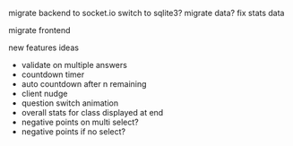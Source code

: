 migrate backend to socket.io
switch to sqlite3?
migrate data?
fix stats data

migrate frontend


new features ideas
- validate on multiple answers
- countdown timer
- auto countdown after n remaining
- client nudge
- question switch animation
- overall stats for class displayed at end
- negative points on multi select?
- negative points if no select?

